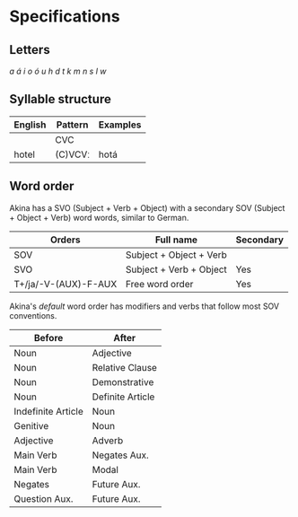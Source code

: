 # Specifications

## Letters

*a á i o ó u h d t k m n s l w*

## Syllable structure

| English | Pattern | Examples |
| ------- | ------- | -------- |
|         | CVC     |          |
| hotel   | (C)VCVː | hotá     |

## Word order

Akina has a SVO (Subject + Verb + Object) with a secondary SOV (Subject + Object + Verb) word words, similar to German.

| Orders               | Full name               | Secondary |
| -------------------- | ----------------------- | --------- |
| SOV                  | Subject + Object + Verb |           |
| SVO                  | Subject + Verb + Object | Yes       |
| T+/ja/-V-(AUX)-F-AUX | Free word order         | Yes       |

Akina's *default* word order has modifiers and verbs that follow most SOV conventions.

| Before             | After            |
| ------------------ | ---------------- |
| Noun               | Adjective        |
| Noun               | Relative Clause  |
| Noun               | Demonstrative    |
| Noun               | Definite Article |
| Indefinite Article | Noun             |
| Genitive           | Noun             |
| Adjective          | Adverb           |
| Main Verb          | Negates Aux.     |
| Main Verb          | Modal            |
| Negates            | Future Aux.      |
| Question Aux.      | Future Aux.      |
